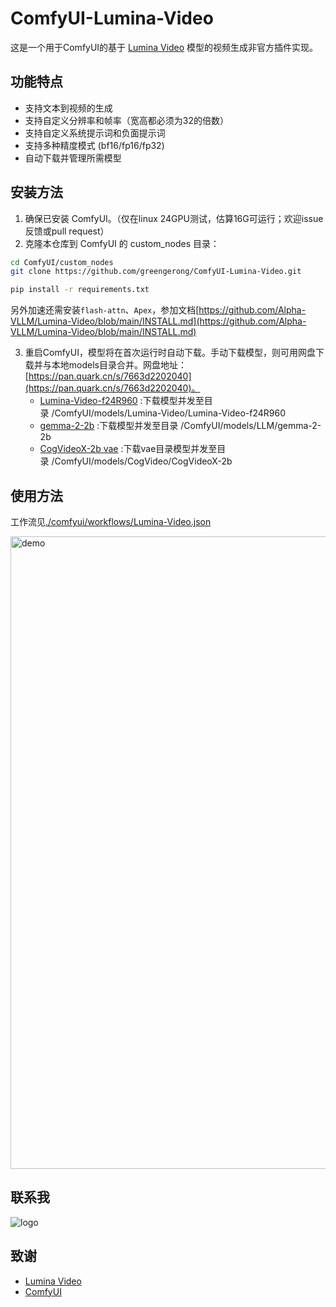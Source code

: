 

# ComfyUI-Lumina-Video

这是一个用于ComfyUI的基于 [Lumina Video](https://github.com/Alpha-VLLM/Lumina-Video) 模型的视频生成非官方插件实现。

## 功能特点

- 支持文本到视频的生成
- 支持自定义分辨率和帧率（宽高都必须为32的倍数）
- 支持自定义系统提示词和负面提示词
- 支持多种精度模式 (bf16/fp16/fp32)
- 自动下载并管理所需模型

## 安装方法

1. 确保已安装 ComfyUI。（仅在linux 24GPU测试，估算16G可运行；欢迎issue反馈或pull request）
2. 克隆本仓库到 ComfyUI 的 custom_nodes 目录：
```bash
cd ComfyUI/custom_nodes
git clone https://github.com/greengerong/ComfyUI-Lumina-Video.git

pip install -r requirements.txt
```
另外加速还需安装`flash-attn`、`Apex`，参加文档[https://github.com/Alpha-VLLM/Lumina-Video/blob/main/INSTALL.md](https://github.com/Alpha-VLLM/Lumina-Video/blob/main/INSTALL.md)

3. 重启ComfyUI，模型将在首次运行时自动下载。手动下载模型，则可用网盘下载并与本地models目录合并。网盘地址：[https://pan.quark.cn/s/7663d2202040](https://pan.quark.cn/s/7663d2202040)。
    * [Lumina-Video-f24R960](https://huggingface.co/Alpha-VLLM/Lumina-Video-f24R960) :下载模型并发至目录 /ComfyUI/models/Lumina-Video/Lumina-Video-f24R960
    * [gemma-2-2b](https://huggingface.co/google/gemma-2-2b/tree/main) :下载模型并发至目录 /ComfyUI/models/LLM/gemma-2-2b
    * [CogVideoX-2b vae](https://huggingface.co/THUDM/CogVideoX-2b/tree/main/vae) :下载vae目录模型并发至目录 /ComfyUI/models/CogVideo/CogVideoX-2b

## 使用方法
工作流见[./comfyui/workflows/Lumina-Video.json](./comfyui/workflows/Lumina-Video.json)

<img width="1012" alt="demo" src="https://github.com/user-attachments/assets/79274471-77c2-4e13-bdd8-895c2f1a0b80" />


## 联系我

![logo](https://github.com/user-attachments/assets/2b292623-df54-492d-950a-0ae6be8acb34)

## 致谢

- [Lumina Video](https://github.com/Alpha-VLLM/Lumina-Video)
- [ComfyUI](https://github.com/comfyanonymous/ComfyUI)
